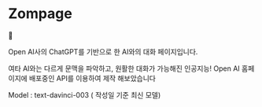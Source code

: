 # Zompage

🤖

Open AI사의 ChatGPT를 기반으로 한 AI와의 대화 페이지입니다.

여타 AI와는 다르게 문맥을 파악하고, 원활한 대화가 가능해진 인공지능!
Open AI 홈페이지에 배포중인 API를 이용하여 제작 해보았습니다

Model : text-davinci-003 ( 작성일 기준 최신 모델) 
